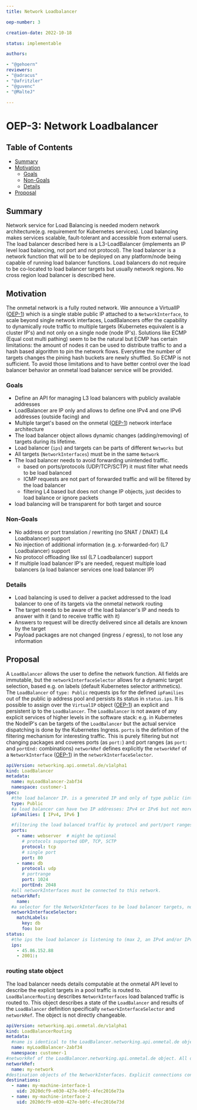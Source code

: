 ```yaml
---
title: Network Loadbalancer

oep-number: 3

creation-date: 2022-10-18

status: implementable

authors:

- "@gehoern"
reviewers:
- "@adracus"
- "@afritzler"
- "@guvenc"
- "@MalteJ"

---
```


# OEP-3: Network Loadbalancer

## Table of Contents

- [Summary](#summary)
- [Motivation](#motivation)
    - [Goals](#goals)
    - [Non-Goals](#non-goals)
    - [Details](#details)
- [Proposal](#proposal)

## Summary
Network service for Load Balancing is needed modern network architecture(e.g. requirement for Kubernetes services). Load balancing makes services scalable, fault-tolerant and accessible from external users. The load balancer described here is a L3-LoadBalancer (implements an IP level load balancing, not port and not protocol). The load balancer is a network function that will be to be deployed on any platform/node being capable of running load balancer functions. Load balancers do not require to be co-located to load balancer targets but usually network regions. No cross region load balancer is described here.

## Motivation
The onmetal network is a fully routed network. We announce a VirtualIP ([OEP-1](01-networking-integration.md#the-virtualip-type)) which is a single stable public IP attached to a `NetworkInterface`, to scale beyond single network interfaces, LoadBalancers offer the capability to dynamically route traffic to multiple targets (Kubernetes equivalent is a cluster IP's) and not only on a single node (node IP's). 
Solutions like ECMP (Equal cost multi pathing) seem to be the natural but ECMP has certain limitations: the amount of nodes it can be used to distribute traffic to and a hash based algorithm to pin the network flows. Everytime the number of targets changes the pining hash buckets are newly shuffled. So ECMP is not sufficient.
To avoid those limitations and to have better control over the load balancer behavior an onmetal load balancer service will be provided.

### Goals
- Define an API for managing L3 load balancers with publicly available addresses
- LoadBalancer are IP only and allows to define one IPv4 and one IPv6 addresses (outside facing) and 
- Multiple target's based on the onmetal ([OEP-1](01-networking-integration.md#the-networkinterface-type)) network interface architecture
- The load balancer object allows dynamic changes (adding/removing) of targets during its lifetime.
- Load balancer (`ips`) and targets can be parts of different `Networks` but
- All targets (`NetworkInterfaces`) must be in the same `Network`
- The load balancer needs to avoid forwarding unintended traffic.
  - based on ports/protocols (UDP/TCP/SCTP) it must filter what needs to be load balanced
  - ICMP requests are not part of forwarded traffic and will be filtered by the load balancer
  - filtering L4 based but does not change IP objects, just decides to load balance or ignore packets
- load balancing will be transparent for both target and source 

### Non-Goals
- No address or port translation / rewriting (no SNAT / DNAT) (L4 Loadbalancer) support
- No injection of additional information (e.g. x-forwarded-for) (L7 Loadbalancer) support
- No protocol offloading like ssl (L7 Loadbalancer) support
- If multiple load balancer IP's are needed, request multiple load balancers (a load balancer services one load balancer IP)

### Details
- Load balancing is used to deliver a packet addressed to the load balancer to one of its targets via the onmetal network routing
- The target needs to be aware of the load balancer's IP and needs to answer with it (and to receive traffic with it)
- Answers to request will be directly delivered since all details are known by the target
- Payload packages are not changed (ingress / egress), to not lose any information

## Proposal
A `LoadBalancer` allows the user to define the network function. All fields are immutable, but the `networkInterfaceSelector` allows for a dynamic target selection, based e.g. on labels (default Kubernetes selector arithmetics). 
The `LoadBalancer` of `type: Public` requests ips for the defined `ipFamilies` out of the public ip address pool and persists its status in `status.ips`. It is possible to assign over the `VirtualIP` object ([OEP-1](01-networking-integration.md#the-virtualip-type)) an explicit and persistent ip to the `LoadBalancer`. The `LoadBalancer` is not aware of any explicit services of higher levels in the software stack: e.g. in Kubernetes the NodeIP's can be targets of the `LoadBalancer` but the actual service dispatching is done by the Kubernetes Ingress.
`ports` is the definition of the filtering mechanism for interesting traffic. This is purely filtering but not changing packages and coveres ports (as `port:`) and port ranges (as `port:` and `portEnd:` combinations)
`networkRef` defines explicitly the `networkRef` of a `NetworkInterface` ([OEP-1](01-networking-integration.md#the-networkinterface-type)) in the `networkInterfaceSelector`.

```yaml
apiVersion: networking.api.onmetal.de/v1alpha1
kind: LoadBalancer
metadata: 
  name: myLoadBalancer-2abf34
  namespace: customer-1
spec:
  #the load balancer IP. is a generated IP and only of type public (internet IP) 
  type: Public
  #a load balancer can have two IP addresses: IPv4 or IPv6 but not more addresses IPfamily
  ipFamilies: [ IPv4, IPv6 ]

  #filtering the load balanced traffic by protocol and port/port ranges 
  ports:
    - name: webserver  # might be optional
      # protocols supported UDP, TCP, SCTP
      protocol: tcp
      # single port
      port: 80
    - name: db
      protocol: udp
      # portrange
      port: 1024
      portEnd: 2048
  #all networkInterfaces must be connected to this network.
  networkRef:
    name:
  #a selector for the NetworkInterfaces to be load balancer targets, normal kubernetes selector logic
  networkInterfaceSelector:
    matchLabels: 
      key: db
      foo: bar
status:
  #the ips the load balancer is listening to (max 2, an IPv4 and/or IPv6)
  ips: 
    - 45.86.152.88
    - 2001::
```

### routing state object
The load balancer needs details computable at the onmetal API level to describe the explicit targets in a pool traffic is routed to. `LoadBalancerRouting` describes `NetworkInterfaces` load balanced traffic is routed to.
This object describes a state of the `LoadBalancer` and results of the `LoadBalancer` definition specifically `networkInterfaceSelector` and `networkRef`. The object is not directly changeable.

```yaml
apiVersion: networking.api.onmetal.de/v1alpha1
kind: LoadBalancerRouting
metadata:
  #name is identical to the LoadBalancer.networking.api.onmetal.de object name since it will be mapped on it
  name: myLoadBalancer-2abf34
  namespace: customer-1
#networkRef of the LoadBalancer.networking.api.onmetal.de object. All destination interfaces will be part of this network
networkRef:
  name: my-network
#destination objects of the NetworkInterfaces. Explicit connections containing the k8s object uuids.
destinations:
  - name: my-machine-interface-1
    uid: 2020dcf9-e030-427e-b0fc-4fec2016e73a
  - name: my-machine-interface-2
    uid: 2020dcf9-e030-427e-b0fc-4fec2016e73d
```

